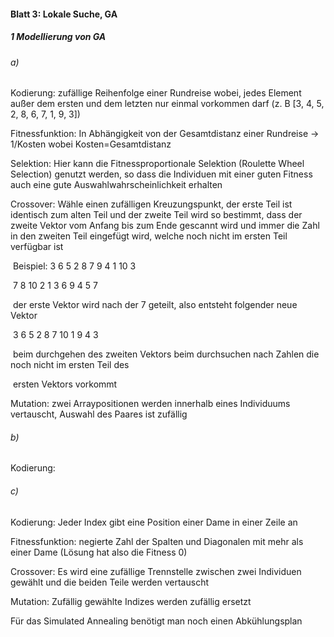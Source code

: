 #### Blatt 3: Lokale Suche, GA



##### 1 Modellierung von GA

######  a)

Kodierung: zufällige Reihenfolge einer Rundreise wobei, jedes Element außer dem ersten und dem letzten nur einmal vorkommen darf (z. B [3, 4, 5, 2, 8, 6, 7, 1, 9, 3])

Fitnessfunktion: In Abhängigkeit von der Gesamtdistanz einer Rundreise -> 1/Kosten wobei Kosten=Gesamtdistanz

Selektion: Hier kann die Fitnessproportionale Selektion (Roulette Wheel Selection) genutzt werden, so dass die Individuen mit einer guten Fitness auch eine gute Auswahlwahrscheinlichkeit erhalten

Crossover: Wähle einen zufälligen Kreuzungspunkt, der erste Teil ist identisch zum alten Teil und der zweite Teil wird so bestimmt, dass der zweite Vektor vom Anfang bis zum Ende gescannt wird und immer die Zahl in den zweiten Teil eingefügt wird, welche noch nicht im ersten Teil verfügbar ist

​	Beispiel:		3	6	5	2	8	7	9	4	1	10	3

​				7	8	10	2	1	3	6	9	4	5	7

​	der erste Vektor wird nach der 7 geteilt, also entsteht folgender neue Vektor

​				3	6	5	2	8	7	10	1	9	4	3

​	beim durchgehen des zweiten Vektors beim durchsuchen nach Zahlen die noch nicht im ersten Teil des 	

​	ersten Vektors vorkommt

Mutation: zwei Arraypositionen werden innerhalb eines Individuums vertauscht, Auswahl des Paares ist zufällig



###### b)

Kodierung:



###### c)

Kodierung: Jeder Index gibt eine Position einer Dame in einer Zeile an

Fitnessfunktion: negierte Zahl der Spalten und Diagonalen mit mehr als einer Dame (Lösung hat also die Fitness 0)

Crossover: Es wird eine zufällige Trennstelle zwischen zwei Individuen gewählt und die beiden Teile werden vertauscht

Mutation: Zufällig gewählte Indizes werden zufällig ersetzt



Für das Simulated Annealing benötigt man noch einen Abkühlungsplan



